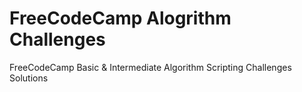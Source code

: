 # FreeCodeCamp Alogrithm Challenges
FreeCodeCamp Basic & Intermediate Algorithm Scripting Challenges Solutions
